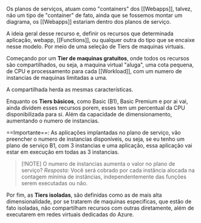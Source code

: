 Os planos de serviços, atuam como "containers" dos [[Webapps]], talvez, não um tipo de "container" de fato, ainda que se fossemos montar um diagrama, os [[Webapps]] estariam dentro dos planos de serviço. 

A ideia geral desse recurso e, definir os recursos que determinada aplicação, webapp, [[Functions]], ou qualquer outra do tipo que se encaixe nesse modelo. Por meio de uma seleção de Tiers de maquinas virtuais. 

Começando por um **Tier de maquinas gratuitos**, onde todos os recursos são compartilhados, ou seja, a maquina virtual "aluga", uma cota pequena, de CPU e processamento para cada [[Workload]], com um numero de instancias de maquinas limitadas a uma. 

A compartilhada herda as mesmas características. 

Enquanto os **Tiers básicos**, como Basic (B1), Basic Premium e por ai vai, ainda dividem esses recursos porem, esses tem um percentual da CPU disponibilizada para si. Além da capacidade de dimensionamento, aumentando o numero de instancias. 

==Importante==: As aplicações implantadas no plano de serviço, vão preencher o numero de instancias disponíveis, ou seja, se eu tenho um plano de serviço B1, com 3 instancias e uma aplicação, essa aplicação vai estar em execução em todas as 3 instancias. 


> [!NOTE] O numero de instancias aumenta o valor no plano de serviço?
> _Resposta:_ Você será cobrado por cada instância alocada na contagem mínima de instâncias, independentemente das funções serem executadas ou não.


Por fim, as **Tiers isoladas**, são definidas como as de mais alta dimensionalidade, por se tratarem de maquinas especificas, que estão de fato isoladas, não compartilham recursos com outras diretamente, além de executarem em redes virtuais dedicadas do Azure.

